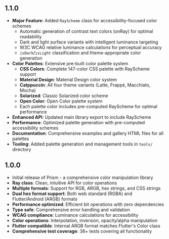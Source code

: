 ## 1.1.0

- **Major Feature**: Added `RayScheme` class for accessibility-focused color schemes
  - Automatic generation of contrast text colors (onRay) for optimal readability
  - Dark and light surface variants with intelligent luminance targeting
  - W3C WCAG relative luminance calculations for perceptual accuracy
  - `isDark`/`isLight` classification and theme-appropriate color generation
- **Color Palettes**: Extensive pre-built color palette system
  - **CSS Colors**: Complete 147-color CSS palette with RayScheme support
  - **Material Design**: Material Design color system
  - **Catppuccin**: All four theme variants (Latte, Frappé, Macchiato, Mocha)
  - **Solarized**: Classic Solarized color scheme
  - **Open Color**: Open Color palette system
  - Each palette color includes pre-computed RayScheme for optimal performance
- **Enhanced API**: Updated main library export to include RayScheme
- **Performance**: Optimized palette generation with pre-computed accessibility schemes
- **Documentation**: Comprehensive examples and gallery HTML files for all palettes
- **Tooling**: Added palette generation and management tools in `tools/` directory

## 1.0.0

- Initial release of Prism - a comprehensive color manipulation library
- **Ray class**: Clean, intuitive API for color operations
- **Multiple formats**: Support for RGB, ARGB, hex strings, and CSS strings
- **Dual hex format support**: Both web standard (RGBA) and Flutter/Android (ARGB) formats
- **Performance optimized**: Efficient bit operations with zero dependencies
- **Type safe**: Comprehensive error handling and validation
- **WCAG compliance**: Luminance calculations for accessibility
- **Color operations**: Interpolation, inversion, opacity/alpha manipulation
- **Flutter compatible**: Internal ARGB format matches Flutter's Color class
- **Comprehensive test coverage**: 38+ tests covering all functionality

